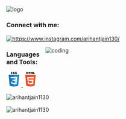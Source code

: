 ![logo]([https://github.com/arihantjain1130/arihantjain1130/blob/main/Arihant%20jain%20130.png](https://s4.aconvert.com/convert/p3r68-cdx67/adzxx-wyekn.jpg))
<h3 align="left">Connect with me:</h3>
<p align="left">
    <a href="https://instagram.com/https://www.instagram.com/arihantjain130/" target="blank"><img align="center"
            src="https://raw.githubusercontent.com/rahuldkjain/github-profile-readme-generator/master/src/images/icons/Social/instagram.svg"
            alt="https://www.instagram.com/arihantjain130/" height="30" width="40" /></a>
</p>
<img align="right" alt="coding" width="400"
    src="https://user-images.githubusercontent.com/55389276/140866485-8fb1c876-9a8f-4d6a-98dc-08c4981eaf70.gif">
<h3 align="left">Languages and Tools:</h3>
<p align="left"> <a href="https://www.w3schools.com/css/" target="_blank" rel="noreferrer"> <img
            src="https://raw.githubusercontent.com/devicons/devicon/master/icons/css3/css3-original-wordmark.svg"
            alt="css3" width="40" height="40" /> </a> <a href="https://www.w3.org/html/" target="_blank"
        rel="noreferrer"> <img
            src="https://raw.githubusercontent.com/devicons/devicon/master/icons/html5/html5-original-wordmark.svg"
            alt="html5" width="40" height="40" /> </a> </p>

<p><img align="center"
        src="https://github-readme-stats.vercel.app/api/top-langs?username=arihantjain1130&show_icons=true&locale=en&layout=compact"
        alt="arihantjain1130" /></p>

<p><img align="center" src="https://github-readme-streak-stats.herokuapp.com/?user=arihantjain1130&"
        alt="arihantjain1130" /></p>
